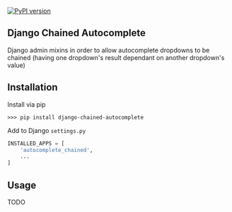 [![PyPI version](https://badge.fury.io/py/django-chained-autocomplete.svg)](https://badge.fury.io/py/django-chained-autocomplete)

Django Chained Autocomplete
----------------

Django admin mixins in order to allow autocomplete dropdowns to be chained
(having one dropdown's result dependant on another dropdown's value)


Installation
-----------

Install via pip

    >>> pip install django-chained-autocomplete
    

Add to Django `settings.py`

```python
INSTALLED_APPS = [
    'autocomplete_chained',
    ...
]
```

Usage
-----

TODO
